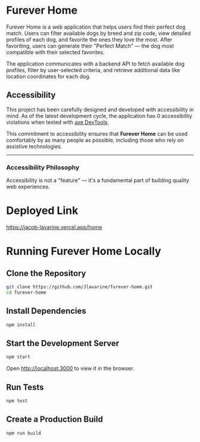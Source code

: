 # Furever Home

Furever Home is a web application that helps users find their perfect dog match. Users can filter available dogs by breed and zip code, view detailed profiles of each dog, and favorite the ones they love the most. After favoriting, users can generate their "Perfect Match" — the dog most compatible with their selected favorites.

The application communicates with a backend API to fetch available dog profiles, filter by user-selected criteria, and retrieve additional data like location coordinates for each dog.

## Accessibility

This project has been carefully designed and developed with accessibility in mind. As of the latest development cycle, the application has 0 accessibility violations when tested with [axe DevTools](https://www.deque.com/axe/devtools/).

This commitment to accessibility ensures that **Furever Home** can be used comfortably by as many people as possible, including those who rely on assistive technologies.

---

### Accessibility Philosophy

Accessibility is not a "feature" — it's a fundamental part of building quality web experiences.


# Deployed Link
https://jacob-lavarine.vercel.app/home

# Running Furever Home Locally

## Clone the Repository

```bash
git clone https://github.com/Jlavarine/furever-home.git
cd furever-home
```

## Install Dependencies

```bash
npm install
```

## Start the Development Server

```bash
npm start
```

Open [http://localhost:3000](http://localhost:3000) to view it in the browser.

## Run Tests

```bash
npm test
```

## Create a Production Build

```bash
npm run build
```
